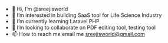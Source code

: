 - 👋 Hi, I’m @sreejisworld
- 👀 I’m interested in building SaaS tool for Life Science Industry
- 🌱 I’m currently learning Laravel PHP
- 💞️ I’m looking to collaborate on PDF editing tool, testing tool
- 📫 How to reach me email me sreejisworld@gmail.com

<!---
sreejisworld/sreejisworld is a ✨ special ✨ repository because its `README.md` (this file) appears on your GitHub profile.
You can click the Preview link to take a look at your changes.
--->
